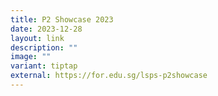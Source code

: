 ```yaml
---
title: P2 Showcase 2023
date: 2023-12-28
layout: link
description: ""
image: ""
variant: tiptap
external: https://for.edu.sg/lsps-p2showcase
---
```

